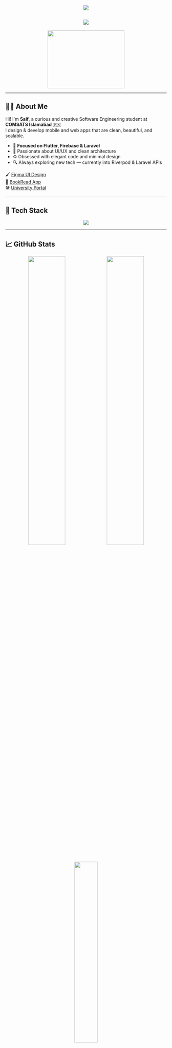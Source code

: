 <!-- 🎨 Wavy Animated Header Banner -->
<p align="center">
  <img src="https://capsule-render.vercel.app/api?type=waving&color=7F27FF&height=220&section=header&text=Hey%20there%20👋,%20I'm%20Saif!&fontSize=40&fontAlignY=35&desc=Flutter%20Dev%20|%20Laravel%20Explorer%20|%20UI%2FUX%20Thinker&descAlignY=60&animation=fadeIn" />
</p>

<!-- ✍️ Typing Effect Sub-Banner -->
<h2 align="center">
  <img src="https://readme-typing-svg.demolab.com?font=Fira+Code&size=24&duration=4000&pause=1000&color=00E5FF&center=true&vCenter=true&width=600&lines=Building+Apps+with+Passion+%26+Precision;Flutter+%F0%9F%93%B1+%7C+Laravel+%F0%9F%92%BB+%7C+UI%2FUX+%F0%9F%8E%A8;Software+Engineer+%7C+Tech+Explorer+%7C+Design+Thinker" />
</h2>

<p align="center">
  <img src="https://media.giphy.com/media/L1R1tvI9svkIWwpVYr/giphy.gif" width="240" height="180" />
</p>

---

## 👨‍🎓 About Me

Hi! I'm **Saif**, a curious and creative Software Engineering student at **COMSATS Islamabad** 🇵🇰  
I design & develop mobile and web apps that are clean, beautiful, and scalable.

- 🎯 **Focused on Flutter, Firebase & Laravel**
- 🎨 Passionate about UI/UX and clean architecture
- ⚙️ Obsessed with elegant code and minimal design
- 🔍 Always exploring new tech — currently into Riverpod & Laravel APIs

🖌️ [Figma UI Design](https://www.figma.com/design/87zDGjMBjTJzTdQpZbrDdl/HCI-Project?node-id=0-1)  
📘 [BookRead App](https://github.com/iamSaifulhassan/book-read-app.git)  
🛠️ [University Portal](https://github.com/iamSaifulhassan/University_portal)

---

## 🚀 Tech Stack

<p align="center">
  <img src="https://skillicons.dev/icons?i=flutter,dart,firebase,laravel,mysql,java,kotlin,python,cpp,figma,git" />
</p>

---

## 📈 GitHub Stats

<p align="center">
  <img src="https://github-readme-stats.vercel.app/api?username=iamSaifulhassan&show_icons=true&theme=radical&hide_border=false&count_private=true" width="48%" />
  <img src="https://streak-stats.demolab.com?user=iamSaifulhassan&theme=radical&hide_border=false" width="48%" />
</p>

<p align="center">
  <img src="https://github-readme-stats.vercel.app/api/top-langs/?username=iamSaifulhassan&layout=compact&theme=radical&hide_border=false" width="38%" />
</p>

---

## 📌 Featured Projects

| 🚀 Project        | 🔗 Link | ⚙️ Stack |
|------------------|---------|----------|
| 📖 **BookRead App** | [GitHub Repo ↗](https://github.com/iamSaifulhassan/book-read-app.git) | Flutter · Firebase · PDF/EPUB |
| 🎓 **University Portal** | [GitHub Repo ↗](https://github.com/iamSaifulhassan/University_portal) | Laravel · MySQL · Blade Views |

---

## 🧠 Currently Exploring

- ⚛️ **Riverpod & BLoC** – Robust Flutter State Management  
- 🔐 **Laravel Auth APIs** – RESTful Backends with Sanctum  
- 🧪 **Flutter Testing** – From Widget to Integration Tests

---

## 🤝 Connect with Me

<p align="center">
  <a href="https://www.linkedin.com/in/saif-ul-hassan-03aa80287/" target="_blank">
    <img src="https://img.shields.io/badge/LinkedIn-%230A66C2.svg?style=for-the-badge&logo=linkedin&logoColor=white" />
  </a>
  <a href="https://www.instagram.com/saif_ulhassan" target="_blank">
    <img src="https://img.shields.io/badge/Instagram-%23E4405F.svg?style=for-the-badge&logo=instagram&logoColor=white" />
  </a>
  <a href="https://www.facebook.com/share/1Bz3c7icDQ/" target="_blank">
    <img src="https://img.shields.io/badge/Facebook-%231877F2.svg?style=for-the-badge&logo=facebook&logoColor=white" />
  </a>
</p>

---

## ✨ Fun Fact

<p align="center">
  <em>I debug my dreams in Dart... and design them in Figma.</em>  
  <br><br>
  <img src="https://media.giphy.com/media/3ohzdIuqJoo8QdKlnW/giphy.gif" width="180" />
</p>

---

<p align="center">
  <img src="https://visitcount.itsvg.in/api?id=iamSaifulhassan&icon=0&color=7F27FF" />
</p>
